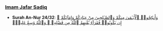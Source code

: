 ### [Imam Jafar Sadiq](https://www.youtube.com/shorts/2c17hxTx6eM)
* __Surah An-Nur 24/32__: [وَأَنكِحُوا۟ ٱلْأَيَـٰمَىٰ مِنكُمْ وَٱلصَّـٰلِحِينَ مِنْ عِبَادِكُمْ وَإِمَآئِكُمْ ۚ إِن يَكُونُوا۟ فُقَرَآءَ يُغْنِهِمُ ٱللَّهُ مِن فَضْلِهِۦ ۗ وَٱللَّهُ وَٰسِعٌ عَلِيمٌۭ](https://quran.com/24/32)
